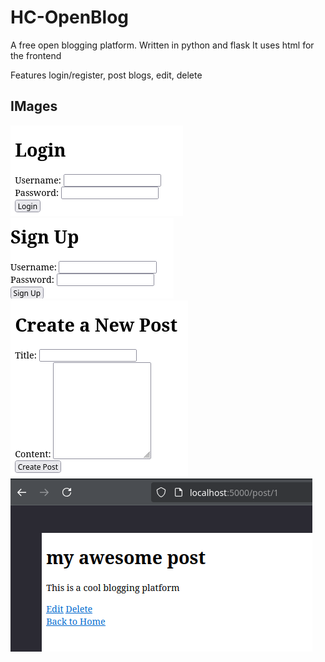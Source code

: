 # HC-OpenBlog

A free open blogging platform. Written in python and flask
It uses html for the frontend

Features login/register, post blogs, edit, delete


## IMages

![](./1.png)
![](./2.png)
![](./3.png)
![](./Screenshot_20240904_145931.png)
